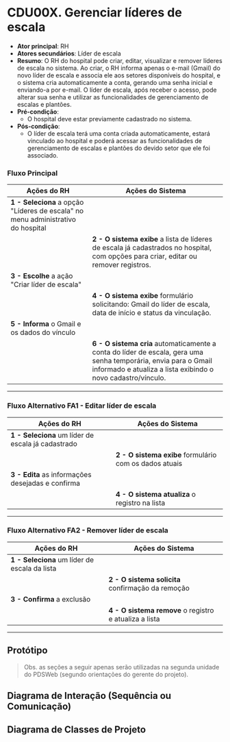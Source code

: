 # CDU00X. Gerenciar líderes de escala

* **Ator principal**: RH  
* **Atores secundários**: Líder de escala  
* **Resumo**: O RH do hospital pode criar, editar, visualizar e remover líderes de escala no sistema. Ao criar, o RH informa apenas o e-mail (Gmail) do novo líder de escala e associa ele aos setores disponíveis do hospital, e o sistema cria automaticamente a conta, gerando uma senha inicial e enviando-a por e-mail. O líder de escala, após receber o acesso, pode alterar sua senha e utilizar as funcionalidades de gerenciamento de escalas e plantões.  
* **Pré-condição**:  
  - O hospital deve estar previamente cadastrado no sistema.  
* **Pós-condição**:  
  - O líder de escala terá uma conta criada automaticamente, estará vinculado ao hospital e poderá acessar as funcionalidades de gerenciamento de escalas e plantões do devido setor que ele foi associado.  

### Fluxo Principal

| Ações do RH                                                                 | Ações do Sistema                                                                                                                                                                |
| ---------------------------------------------------------------------------- | ------------------------------------------------------------------------------------------------------------------------------------------------------------------------------- |
| **1 - Seleciona** a opção "Líderes de escala" no menu administrativo do hospital |                                                                                                                                                                                 |
|                                                                              | **2 - O sistema exibe** a lista de líderes de escala já cadastrados no hospital, com opções para criar, editar ou remover registros.                                             |
| **3 - Escolhe** a ação "Criar líder de escala"                               |                                                                                                                                                                                 |
|                                                                              | **4 - O sistema exibe** formulário solicitando: Gmail do líder de escala, data de início e status da vinculação.                                                                |
| **5 - Informa** o Gmail e os dados do vínculo                                |                                                                                                                                                                                 |
|                                                                              | **6 - O sistema cria** automaticamente a conta do líder de escala, gera uma senha temporária, envia para o Gmail informado e atualiza a lista exibindo o novo cadastro/vínculo. |

---

### Fluxo Alternativo FA1 - Editar líder de escala

| Ações do RH                                            | Ações do Sistema                                      |
| ------------------------------------------------------ | ----------------------------------------------------- |
| **1 - Seleciona** um líder de escala já cadastrado     |                                                       |
|                                                        | **2 - O sistema exibe** formulário com os dados atuais |
| **3 - Edita** as informações desejadas e confirma      |                                                       |
|                                                        | **4 - O sistema atualiza** o registro na lista         |

---

### Fluxo Alternativo FA2 - Remover líder de escala

| Ações do RH                                            | Ações do Sistema                                        |
| ------------------------------------------------------ | ------------------------------------------------------- |
| **1 - Seleciona** um líder de escala da lista          |                                                         |
|                                                        | **2 - O sistema solicita** confirmação da remoção        |
| **3 - Confirma** a exclusão                            |                                                         |
|                                                        | **4 - O sistema remove** o registro e atualiza a lista   |

---

## Protótipo


> Obs. as seções a seguir apenas serão utilizadas na segunda unidade do PDSWeb (segundo orientações do gerente do projeto).

## Diagrama de Interação (Sequência ou Comunicação)



## Diagrama de Classes de Projeto


